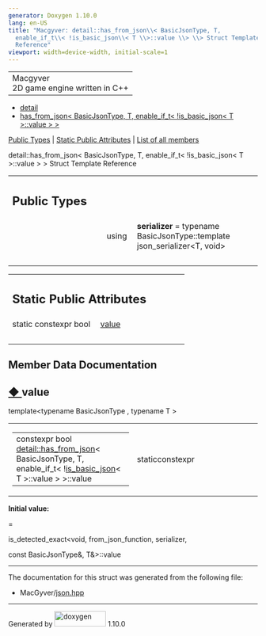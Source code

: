 ```yaml
---
generator: Doxygen 1.10.0
lang: en-US
title: "Macgyver: detail::has_from_json\\< BasicJsonType, T,
  enable_if_t\\< !is_basic_json\\< T \\>::value \\> \\> Struct Template
  Reference"
viewport: width=device-width, initial-scale=1
---
```


<div id="top">

<div id="titlearea">

<table data-cellspacing="0" data-cellpadding="0">
<colgroup>
<col style="width: 100%" />
</colgroup>
<tbody>
<tr id="projectrow" class="odd">
<td id="projectalign"><div id="projectname">
Macgyver
</div>
<div id="projectbrief">
2D game engine written in C++
</div></td>
</tr>
</tbody>
</table>

</div>

<div id="main-nav">

</div>

<div id="nav-path" class="navpath">

- <a href="namespacedetail.html" class="el">detail</a>
- <a
  href="structdetail_1_1has__from__json_3_01_basic_json_type_00_01_t_00_01enable__if__t_3_01_9is__basic_fce8b8f93d45fb838eee91b696633019.html"
  class="el">has_from_json&lt; BasicJsonType, T, enable_if_t&lt;
  !is_basic_json&lt; T &gt;::value &gt; &gt;</a>

</div>

</div>

<div class="header">

<div class="summary">

[Public Types](#pub-types) \| [Static Public
Attributes](#pub-static-attribs) \| [List of all
members](structdetail_1_1has__from__json_3_01_basic_json_type_00_01_t_00_01enable__if__t_3_01_9is__basic_c539cc270c7761d4d170d3ccbc682abe.html)

</div>

<div class="headertitle">

<div class="title">

detail::has_from_json\< BasicJsonType, T, enable_if_t\< !is_basic_json\<
T \>::value \> \> Struct Template Reference

</div>

</div>

</div>

<div class="contents">

<table class="memberdecls">
<colgroup>
<col style="width: 50%" />
<col style="width: 50%" />
</colgroup>
<tbody>
<tr class="odd heading">
<td colspan="2"><h2 id="public-types" class="groupheader"><span
id="pub-types"></span> Public Types</h2></td>
</tr>
<tr id="r_a17149f320fbc39c1a6e6407f2610ae7d"
class="even memitem:a17149f320fbc39c1a6e6407f2610ae7d">
<td class="memItemLeft" style="text-align: right;"
data-valign="top"><span id="a17149f320fbc39c1a6e6407f2610ae7d"></span>
using </td>
<td class="memItemRight"
data-valign="bottom"><strong>serializer</strong> = typename
BasicJsonType::template json_serializer&lt;T, void&gt;</td>
</tr>
<tr class="odd separator:a17149f320fbc39c1a6e6407f2610ae7d">
<td colspan="2" class="memSeparator"> </td>
</tr>
</tbody>
</table>

<table class="memberdecls">
<colgroup>
<col style="width: 50%" />
<col style="width: 50%" />
</colgroup>
<tbody>
<tr class="odd heading">
<td colspan="2"><h2 id="static-public-attributes"
class="groupheader"><span id="pub-static-attribs"></span> Static Public
Attributes</h2></td>
</tr>
<tr id="r_aecf54fbec06b7d13f59c84f22f0a5c54"
class="even memitem:aecf54fbec06b7d13f59c84f22f0a5c54">
<td class="memItemLeft" style="text-align: right;"
data-valign="top">static constexpr bool </td>
<td class="memItemRight" data-valign="bottom"><a
href="#aecf54fbec06b7d13f59c84f22f0a5c54" class="el">value</a></td>
</tr>
<tr class="odd separator:aecf54fbec06b7d13f59c84f22f0a5c54">
<td colspan="2" class="memSeparator"> </td>
</tr>
</tbody>
</table>

## Member Data Documentation

<span id="aecf54fbec06b7d13f59c84f22f0a5c54"></span>

## <span class="permalink">[◆ ](#aecf54fbec06b7d13f59c84f22f0a5c54)</span>value

<div class="memitem">

<div class="memproto">

<div class="memtemplate">

template\<typename BasicJsonType , typename T \>

</div>

<table class="mlabels">
<colgroup>
<col style="width: 50%" />
<col style="width: 50%" />
</colgroup>
<tbody>
<tr class="odd">
<td class="mlabels-left"><table class="memname">
<tbody>
<tr class="odd">
<td class="memname">constexpr bool <a
href="structdetail_1_1has__from__json.html"
class="el">detail::has_from_json</a>&lt; BasicJsonType, T,
enable_if_t&lt; !<a href="structdetail_1_1is__basic__json.html"
class="el">is_basic_json</a>&lt; T &gt;::value &gt; &gt;::value</td>
</tr>
</tbody>
</table></td>
<td class="mlabels-right"><span class="mlabels"><span
class="mlabel">static</span><span
class="mlabel">constexpr</span></span></td>
</tr>
</tbody>
</table>

</div>

<div class="memdoc">

**Initial value:**

<div class="fragment">

<div class="line">

=

</div>

<div class="line">

is_detected_exact\<void, from_json_function, serializer,

</div>

<div class="line">

<span class="keyword">const</span> BasicJsonType&, T&\>::value

</div>

</div>

</div>

</div>

------------------------------------------------------------------------

The documentation for this struct was generated from the following file:

- MacGyver/<a href="json_8hpp_source.html" class="el">json.hpp</a>

</div>

------------------------------------------------------------------------

<span class="small">Generated
by [<img src="doxygen.svg" class="footer" width="104" height="31"
alt="doxygen" />](https://www.doxygen.org/index.html) 1.10.0</span>
